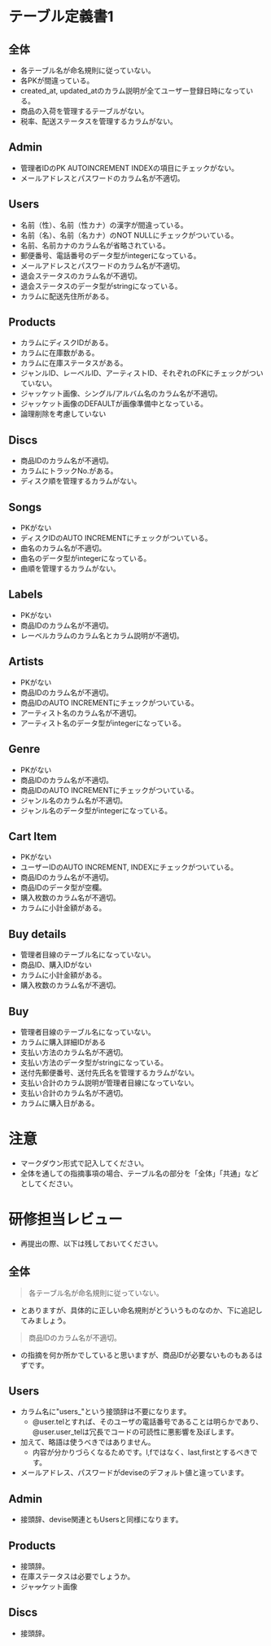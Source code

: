 # テーブル定義書1
## 全体
- 各テーブル名が命名規則に従っていない。
- 各PKが間違っている。
- created_at, updated_atのカラム説明が全てユーザー登録日時になっている。
- 商品の入荷を管理するテーブルがない。
- 税率、配送ステータスを管理するカラムがない。

## Admin
- 管理者IDのPK AUTOINCREMENT INDEXの項目にチェックがない。
- メールアドレスとパスワードのカラム名が不適切。

## Users
- 名前（性）、名前（性カナ）の漢字が間違っている。
- 名前（名）、名前（名カナ）のNOT NULLにチェックがついている。
- 名前、名前カナのカラム名が省略されている。
- 郵便番号、電話番号のデータ型がintegerになっている。
- メールアドレスとパスワードのカラム名が不適切。
- 退会ステータスのカラム名が不適切。
- 退会ステータスのデータ型がstringになっている。
- カラムに配送先住所がある。

## Products
- カラムにディスクIDがある。
- カラムに在庫数がある。
- カラムに在庫ステータスがある。
- ジャンルID、レーベルID、アーティストID、それぞれのFKにチェックがついていない。
- ジャッケット画像、シングル/アルバム名のカラム名が不適切。
- ジャッケット画像のDEFAULTが画像準備中となっている。
- 論理削除を考慮していない

## Discs
- 商品IDのカラム名が不適切。
- カラムにトラックNo.がある。
- ディスク順を管理するカラムがない。

## Songs
- PKがない
- ディスクIDのAUTO INCREMENTにチェックがついている。
- 曲名のカラム名が不適切。
- 曲名のデータ型がintegerになっている。
- 曲順を管理するカラムがない。

## Labels
- PKがない
- 商品IDのカラム名が不適切。
- レーベルカラムのカラム名とカラム説明が不適切。

## Artists
- PKがない
- 商品IDのカラム名が不適切。
- 商品IDのAUTO INCREMENTにチェックがついている。
- アーティスト名のカラム名が不適切。
- アーティスト名のデータ型がintegerになっている。

## Genre
- PKがない
- 商品IDのカラム名が不適切。
- 商品IDのAUTO INCREMENTにチェックがついている。
- ジャンル名のカラム名が不適切。
- ジャンル名のデータ型がintegerになっている。

## Cart Item
- PKがない
- ユーザーIDのAUTO INCREMENT, INDEXにチェックがついている。
- 商品IDのカラム名が不適切。
- 商品IDのデータ型が空欄。
- 購入枚数のカラム名が不適切。
- カラムに小計金額がある。

## Buy details
- 管理者目線のテーブル名になっていない。
- 商品ID、購入IDがない
- カラムに小計金額がある。
- 購入枚数のカラム名が不適切。

## Buy
- 管理者目線のテーブル名になっていない。
- カラムに購入詳細IDがある
- 支払い方法のカラム名が不適切。
- 支払い方法のデータ型がstringになっている。
- 送付先郵便番号、送付先氏名を管理するカラムがない。
- 支払い合計のカラム説明が管理者目線になっていない。
- 支払い合計のカラム名が不適切。
- カラムに購入日がある。

# 注意
* マークダウン形式で記入してください。
* 全体を通しての指摘事項の場合、テーブル名の部分を「全体」「共通」などとしてください。


# 研修担当レビュー
- 再提出の際、以下は残しておいてください。

## 全体
> 各テーブル名が命名規則に従っていない。
- とありますが、具体的に正しい命名規則がどういうものなのか、下に追記してみましょう。
> 商品IDのカラム名が不適切。
- の指摘を何か所かでしていると思いますが、商品IDが必要ないものもあるはずです。

## Users
- カラム名に"users_"という接頭辞は不要になります。
  - @user.telとすれば、そのユーザの電話番号であることは明らかであり、@user.user_telは冗長でコードの可読性に悪影響を及ぼします。
- 加えて、略語は使うべきではありません。
  - 内容が分かりづらくなるためです。l,fではなく、last,firstとするべきです。
- メールアドレス、パスワードがdeviseのデフォルト値と違っています。

## Admin
- 接頭辞、devise関連ともUsersと同様になります。

## Products
- 接頭辞。
- 在庫ステータスは必要でしょうか。
- ジャ~~ッ~~ケット画像

## Discs
- 接頭辞。

